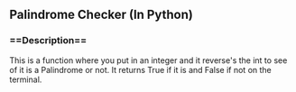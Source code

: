 ## Palindrome Checker (In Python)

### ==Description==</h3>
This is a function where you put in an integer and it reverse's the int to see of it is a Palindrome or not. It returns True if it is and False if not on the terminal.